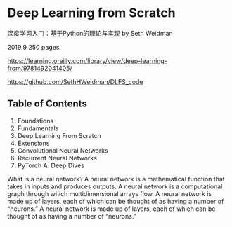# Deep Learning from Scratch
深度学习入门：基于Python的理论与实现
by Seth Weidman

2019.9 
250 pages

https://learning.oreilly.com/library/view/deep-learning-from/9781492041405/

https://github.com/SethHWeidman/DLFS_code

## Table of Contents
1. Foundations
2. Fundamentals
3. Deep Learning From Scratch
4. Extensions
5. Convolutional Neural Networks
6. Recurrent Neural Networks
7. PyTorch
A. Deep Dives


What is a neural network?
A neural network is a mathematical function that takes in inputs and produces outputs.
A neural network is a computational graph through which multidimensional arrays flow.
A neural network is made up of layers, each of which can be thought of as having a number of “neurons.”
A neural network is made up of layers, each of which can be thought of as having a number of “neurons.”
